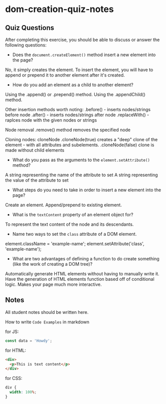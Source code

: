 # dom-creation-quiz-notes

## Quiz Questions

After completing this exercise, you should be able to discuss or answer the following questions:

- Does the `document.createElement()` method insert a new element into the page?

No, it simply creates the element.
To insert the element, you will have to append or prepend it to another element after it's created.

- How do you add an element as a child to another element?

Using the .append() or .prepend() method.
Using the .appendChild() method.

Other insertion methods worth noting:
.before() - inserts nodes/strings before node
.after() - inserts nodes/strings after node
.replaceWith() - raplces node with the given nodes or strings

Node removal
.remove() method removes the specified node

Cloning nodes: cloneNode
.cloneNode(true) creates a "deep" clone of the element - with all attributes and subelements.
.cloneNode(false) clone is made without child elements

- What do you pass as the arguments to the `element.setAttribute()` method?

A string representing the name of the attribute to set
A string representing the value of the attribute to set

- What steps do you need to take in order to insert a new element into the page?

Create an element.
Append/prepend to existing element.

- What is the `textContent` property of an element object for?

To represent the text content of the node and its descendants.

- Name two ways to set the `class` attribute of a DOM element.

element.className = 'example-name';
element.setAttribute('class', 'example-name');

- What are two advantages of defining a function to do create something (like the work of creating a DOM tree)?

Automatically generate HTML elements without having to manually write it.
Have the generation of HTML elements function based off of conditional logic.
Makes your page much more interactive.

## Notes

All student notes should be written here.

How to write `Code Examples` in markdown

for JS:

```javascript
const data = 'Howdy';
```

for HTML:

```html
<div>
  <p>This is text content</p>
</div>
```

for CSS:

```css
div {
  width: 100%;
}
```
